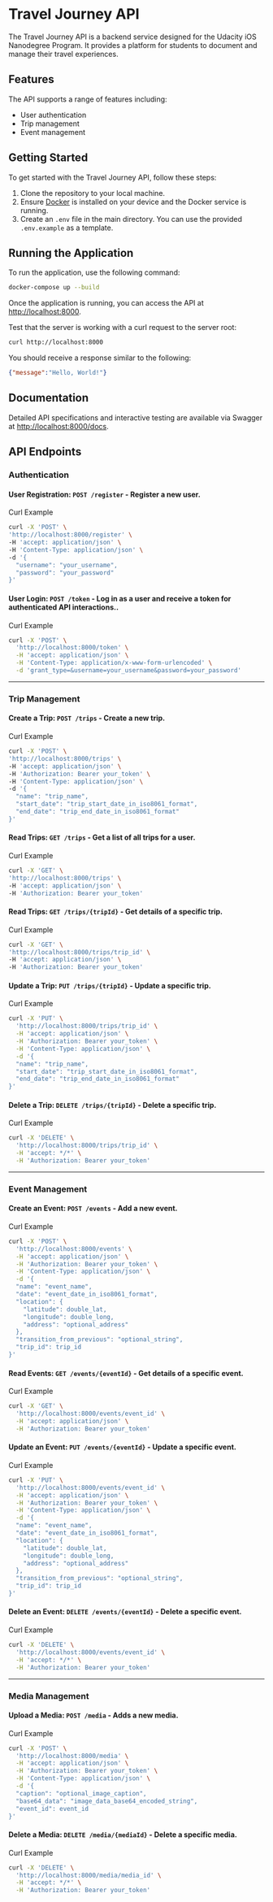 # Travel Journey API

The Travel Journey API is a backend service designed for the Udacity iOS Nanodegree Program. It provides a platform for students to document and manage their travel experiences.

## Features

The API supports a range of features including:

- User authentication
- Trip management
- Event management

## Getting Started

To get started with the Travel Journey API, follow these steps:

1. Clone the repository to your local machine.
2. Ensure [Docker](https://docs.docker.com/desktop/) is installed on your device and the Docker service is running.
3. Create an `.env` file in the main directory. You can use the provided `.env.example` as a template. 

## Running the Application

To run the application, use the following command:

```sh
docker-compose up --build
```

Once the application is running, you can access the API at [http://localhost:8000](http://localhost:8000).

Test that the server is working with a curl request to the server root:

```sh
curl http://localhost:8000
```

You should receive a response similar to the following:

```json
{"message":"Hello, World!"}
```

## Documentation
Detailed API specifications and interactive testing are available via Swagger at [http://localhost:8000/docs](http://localhost:8000/docs).


## API Endpoints

### Authentication

#### **User Registration**: `POST /register` - Register a new user.

Curl Example
```sh
curl -X 'POST' \
'http://localhost:8000/register' \
-H 'accept: application/json' \
-H 'Content-Type: application/json' \
-d '{
  "username": "your_username",
  "password": "your_password"
}'
```

#### **User Login**: `POST /token` - Log in as a user and receive a token for authenticated API interactions..

Curl Example
```sh
curl -X 'POST' \
  'http://localhost:8000/token' \
  -H 'accept: application/json' \
  -H 'Content-Type: application/x-www-form-urlencoded' \
  -d 'grant_type=&username=your_username&password=your_password'
```

---

### Trip Management

#### **Create a Trip**: `POST /trips` - Create a new trip.

Curl Example

```sh
curl -X 'POST' \
'http://localhost:8000/trips' \
-H 'accept: application/json' \
-H 'Authorization: Bearer your_token' \
-H 'Content-Type: application/json' \
-d '{
  "name": "trip_name",
  "start_date": "trip_start_date_in_iso8061_format",
  "end_date": "trip_end_date_in_iso8061_format"
}'
```

#### **Read Trips**: `GET /trips` - Get a list of all trips for a user.

Curl Example

```sh
curl -X 'GET' \
'http://localhost:8000/trips' \
-H 'accept: application/json' \
-H 'Authorization: Bearer your_token'
```

#### **Read Trips**: `GET /trips/{tripId}` - Get details of a specific trip.

Curl Example

```sh
curl -X 'GET' \
'http://localhost:8000/trips/trip_id' \
-H 'accept: application/json' \
-H 'Authorization: Bearer your_token'
```

#### **Update a Trip**: `PUT /trips/{tripId}` - Update a specific trip.

Curl Example

```sh
curl -X 'PUT' \
  'http://localhost:8000/trips/trip_id' \
  -H 'accept: application/json' \
  -H 'Authorization: Bearer your_token' \
  -H 'Content-Type: application/json' \
  -d '{
  "name": "trip_name",
  "start_date": "trip_start_date_in_iso8061_format",
  "end_date": "trip_end_date_in_iso8061_format"
}'
```

#### **Delete a Trip**: `DELETE /trips/{tripId}` - Delete a specific trip.

Curl Example

```sh
curl -X 'DELETE' \
  'http://localhost:8000/trips/trip_id' \
  -H 'accept: */*' \
  -H 'Authorization: Bearer your_token'
```

---

### Event Management

#### **Create an Event**: `POST /events` - Add a new event.

Curl Example

```sh
curl -X 'POST' \
  'http://localhost:8000/events' \
  -H 'accept: application/json' \
  -H 'Authorization: Bearer your_token' \
  -H 'Content-Type: application/json' \
  -d '{
  "name": "event_name",
  "date": "event_date_in_iso8061_format",
  "location": {
    "latitude": double_lat,
    "longitude": double_long,
    "address": "optional_address"
  },
  "transition_from_previous": "optional_string",
  "trip_id": trip_id
}'
```

#### **Read Events**: `GET /events/{eventId}` - Get details of a specific event.

Curl Example

```sh
curl -X 'GET' \
  'http://localhost:8000/events/event_id' \
  -H 'accept: application/json' \
  -H 'Authorization: Bearer your_token'
```

#### **Update an Event**: `PUT /events/{eventId}` - Update a specific event.

Curl Example

```sh
curl -X 'PUT' \
  'http://localhost:8000/events/event_id' \
  -H 'accept: application/json' \
  -H 'Authorization: Bearer your_token' \
  -H 'Content-Type: application/json' \
  -d '{
  "name": "event_name",
  "date": "event_date_in_iso8061_format",
  "location": {
    "latitude": double_lat,
    "longitude": double_long,
    "address": "optional_address"
  },
  "transition_from_previous": "optional_string",
  "trip_id": trip_id
}'
```

#### **Delete an Event**: `DELETE /events/{eventId}` - Delete a specific event.

Curl Example

```sh
curl -X 'DELETE' \
  'http://localhost:8000/events/event_id' \
  -H 'accept: */*' \
  -H 'Authorization: Bearer your_token'
```

---

### Media Management

#### **Upload a Media**: `POST /media` - Adds a new media.

Curl Example

```sh
curl -X 'POST' \
  'http://localhost:8000/media' \
  -H 'accept: application/json' \
  -H 'Authorization: Bearer your_token' \
  -H 'Content-Type: application/json' \
  -d '{
  "caption": "optional_image_caption",
  "base64_data": "image_data_base64_encoded_string",
  "event_id": event_id
}'
```

#### **Delete a Media**: `DELETE /media/{mediaId}` - Delete a specific media.

Curl Example

```sh
curl -X 'DELETE' \
  'http://localhost:8000/media/media_id' \
  -H 'accept: */*' \
  -H 'Authorization: Bearer your_token'
```
